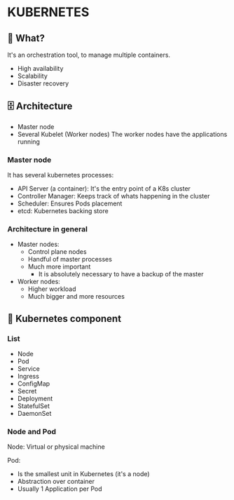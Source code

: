[](https://www.youtube.com/watch?v=s_o8dwzRlu4)
# KUBERNETES

## 🧠 What?
It's an orchestration tool, to manage multiple containers.
- High availability
- Scalability
- Disaster recovery

## 🗄️ Architecture
- Master node
- Several Kubelet (Worker nodes)
  The worker nodes have the applications running

### Master node
It has several kubernetes processes:
- API Server (a container): It's the entry point of a K8s cluster
- Controller Manager: Keeps track of whats happening in the cluster
- Scheduler: Ensures Pods placement
- etcd: Kubernetes backing store

### Architecture in general
- Master nodes: 
  - Control plane nodes
  - Handful of master processes
  - Much more important
    - It is absolutely necessary to have a backup of the master
- Worker nodes: 
  - Higher workload
  - Much bigger and more resources

## 🥙 Kubernetes component

### List
- Node
- Pod
- Service
- Ingress
- ConfigMap
- Secret
- Deployment
- StatefulSet
- DaemonSet

### Node and Pod

Node: Virtual or physical machine

Pod:
- Is the smallest unit in Kubernetes (it's a node)
- Abstraction over container
- Usually 1 Application per Pod